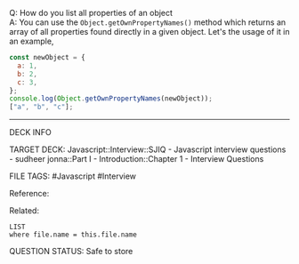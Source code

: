 Q: How do you list all properties of an object  
A: You can use the `Object.getOwnPropertyNames()` method which returns an array of all properties found directly in a given object. Let's the usage of it in an example,
```javascript
const newObject = {
  a: 1,
  b: 2,
  c: 3,
};
console.log(Object.getOwnPropertyNames(newObject));
["a", "b", "c"];
```
<!--ID: 1693596697581-->

---

DECK INFO

TARGET DECK: Javascript::Interview::SJIQ - Javascript interview questions - sudheer jonna::Part I - Introduction::Chapter 1 - Interview Questions

FILE TAGS: #Javascript #Interview

Reference:

Related:

```dataview
LIST
where file.name = this.file.name
```

QUESTION STATUS: Safe to store